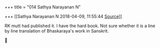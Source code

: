 +++
title = "014 Sathya Narayanan N"

+++
[[Sathya Narayanan N	2018-04-09, 11:55:44 [Source](https://groups.google.com/g/samskrita/c/R0I24-UwCr8)]]



RK mutt had published it. I have the hard book. Not sure whether it is
a line by line translation of Bhaskaraya's work in Sanskrit.



